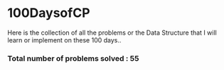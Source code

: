 # 100DaysofCP
Here is the collection of all the problems or the Data Structure that I will learn or implement on these 100 days..

### Total number of problems solved : 55
